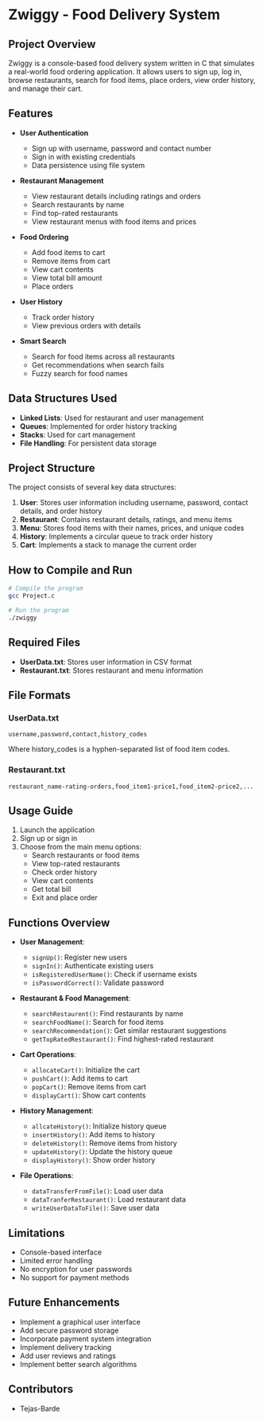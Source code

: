 # Zwiggy - Food Delivery System

## Project Overview
Zwiggy is a console-based food delivery system written in C that simulates a real-world food ordering application. It allows users to sign up, log in, browse restaurants, search for food items, place orders, view order history, and manage their cart.

## Features
- **User Authentication**
  - Sign up with username, password and contact number
  - Sign in with existing credentials
  - Data persistence using file system

- **Restaurant Management**
  - View restaurant details including ratings and orders
  - Search restaurants by name
  - Find top-rated restaurants
  - View restaurant menus with food items and prices

- **Food Ordering**
  - Add food items to cart
  - Remove items from cart
  - View cart contents
  - View total bill amount
  - Place orders

- **User History**
  - Track order history
  - View previous orders with details

- **Smart Search**
  - Search for food items across all restaurants
  - Get recommendations when search fails
  - Fuzzy search for food names

## Data Structures Used
- **Linked Lists**: Used for restaurant and user management
- **Queues**: Implemented for order history tracking
- **Stacks**: Used for cart management
- **File Handling**: For persistent data storage

## Project Structure
The project consists of several key data structures:

1. **User**: Stores user information including username, password, contact details, and order history
2. **Restaurant**: Contains restaurant details, ratings, and menu items
3. **Menu**: Stores food items with their names, prices, and unique codes
4. **History**: Implements a circular queue to track order history
5. **Cart**: Implements a stack to manage the current order

## How to Compile and Run
```bash
# Compile the program
gcc Project.c

# Run the program
./zwiggy
```

## Required Files
- **UserData.txt**: Stores user information in CSV format
- **Restaurant.txt**: Stores restaurant and menu information

## File Formats
### UserData.txt
```
username,password,contact,history_codes
```
Where history_codes is a hyphen-separated list of food item codes.

### Restaurant.txt
```
restaurant_name-rating-orders,food_item1-price1,food_item2-price2,...
```

## Usage Guide
1. Launch the application
2. Sign up or sign in
3. Choose from the main menu options:
   - Search restaurants or food items
   - View top-rated restaurants
   - Check order history
   - View cart contents
   - Get total bill
   - Exit and place order

## Functions Overview
- **User Management**:
  - `signUp()`: Register new users
  - `signIn()`: Authenticate existing users
  - `isRegisteredUserName()`: Check if username exists
  - `isPasswordCorrect()`: Validate password

- **Restaurant & Food Management**:
  - `searchRestaurent()`: Find restaurants by name
  - `searchFoodName()`: Search for food items
  - `searchRecommendation()`: Get similar restaurant suggestions
  - `getTopRatedRestaurant()`: Find highest-rated restaurant

- **Cart Operations**:
  - `allocateCart()`: Initialize the cart
  - `pushCart()`: Add items to cart
  - `popCart()`: Remove items from cart
  - `displayCart()`: Show cart contents

- **History Management**:
  - `allcateHistory()`: Initialize history queue
  - `insertHistory()`: Add items to history
  - `deleteHistory()`: Remove items from history
  - `updateHistory()`: Update the history queue
  - `displayHistory()`: Show order history

- **File Operations**:
  - `dataTransferFromFile()`: Load user data
  - `dataTranferRestaurant()`: Load restaurant data
  - `writeUserDataToFile()`: Save user data

## Limitations
- Console-based interface
- Limited error handling
- No encryption for user passwords
- No support for payment methods

## Future Enhancements
- Implement a graphical user interface
- Add secure password storage
- Incorporate payment system integration
- Implement delivery tracking
- Add user reviews and ratings
- Implement better search algorithms

## Contributors
- Tejas-Barde
